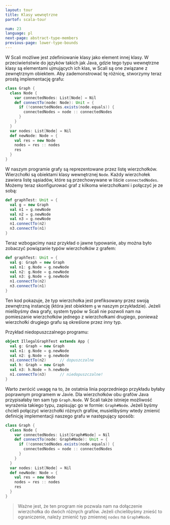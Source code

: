```yaml
---
layout: tour
title: Klasy wewnętrzne
partof: scala-tour

num: 23
language: pl
next-page: abstract-type-members
previous-page: lower-type-bounds
---
```


W Scali możliwe jest zdefiniowanie klasy jako element innej klasy. W przeciwieństwie do języków takich jak Java, gdzie tego typu wewnętrzne klasy są elementami ujmujących ich klas, w Scali są one związane z zewnętrznym obiektem. Aby zademonstrować tę różnicę, stworzymy teraz prostą implementację grafu:

```scala mdoc
class Graph {
  class Node {
    var connectedNodes: List[Node] = Nil
    def connectTo(node: Node): Unit = {
      if (!connectedNodes.exists(node.equals)) {
        connectedNodes = node :: connectedNodes
      }
    }
  }
  var nodes: List[Node] = Nil
  def newNode: Node = {
    val res = new Node
    nodes = res :: nodes
    res
  }
}
```

W naszym programie grafy są reprezentowane przez listę wierzchołków. Wierzchołki są obiektami klasy wewnętrznej `Node`. Każdy wierzchołek zawiera listę sąsiadów, które są przechowywane w liście `connectedNodes`. Możemy teraz skonfigurować graf z kilkoma wierzchołkami i połączyć je ze sobą:

```scala mdoc
def graphTest: Unit = {
  val g = new Graph
  val n1 = g.newNode
  val n2 = g.newNode
  val n3 = g.newNode
  n1.connectTo(n2)
  n3.connectTo(n1)
}
```

Teraz wzbogacimy nasz przykład o jawne typowanie, aby można było zobaczyć powiązanie typów wierzchołków z grafem:

```scala mdoc:nest
def graphTest: Unit = {
  val g: Graph = new Graph
  val n1: g.Node = g.newNode
  val n2: g.Node = g.newNode
  val n3: g.Node = g.newNode
  n1.connectTo(n2)
  n3.connectTo(n1)
}
```

Ten kod pokazuje, że typ wierzchołka jest prefiksowany przez swoją zewnętrzną instancję (która jest obiektem `g` w naszym przykładzie). Jeżeli mielibyśmy dwa grafy, system typów w Scali nie pozwoli nam na pomieszanie wierzchołków jednego z wierzchołkami drugiego, ponieważ wierzchołki drugiego grafu są określone przez inny typ.

Przykład niedopuszczalnego programu:

```scala mdoc:fail
object IllegalGraphTest extends App {
  val g: Graph = new Graph
  val n1: g.Node = g.newNode
  val n2: g.Node = g.newNode
  n1.connectTo(n2)      // dopuszczalne
  val h: Graph = new Graph
  val n3: h.Node = h.newNode
  n1.connectTo(n3)      // niedopuszczalne!
}
```

Warto zwrócić uwagę na to, że ostatnia linia poprzedniego przykładu byłaby poprawnym programem w Javie. Dla wierzchołków obu grafów Java przypisałaby ten sam typ `Graph.Node`. W Scali także istnieje możliwość wyrażenia takiego typu, zapisując go w formie: `Graph#Node`. Jeżeli byśmy chcieli połączyć wierzchołki różnych grafów, musielibyśmy wtedy zmienić definicję implementacji naszego grafu w następujący sposób:

```scala mdoc:nest
class Graph {
  class Node {
    var connectedNodes: List[Graph#Node] = Nil
    def connectTo(node: Graph#Node): Unit = {
      if (!connectedNodes.exists(node.equals)) {
        connectedNodes = node :: connectedNodes
      }
    }
  }
  var nodes: List[Node] = Nil
  def newNode: Node = {
    val res = new Node
    nodes = res :: nodes
    res
  }
}
```

> Ważne jest, że ten program nie pozwala nam na dołączenie wierzchołka do dwóch różnych grafów. Jeżeli chcielibyśmy znieść to ograniczenie, należy zmienić typ zmiennej `nodes` na `Graph#Node`.
